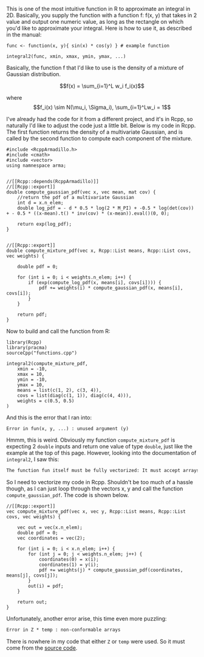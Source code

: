 This is one of the most intuitive function in R to approximate an integral in 2D. Basically, you supply the function with a function f: f(x, y) that takes in 2 value and output one numeric value, as long as the rectangle on which you'd like to approximate your integral. Here is how to use it, as described in the manual:

```{r}
func <- function(x, y){ sin(x) * cos(y) } # example function

integral2(func, xmin, xmax, ymin, ymax, ...)
```

Basically, the function f that I'd like to use is the density of a mixture of Gaussian distribution. 

$$f(x) = \sum_{i=1}^L w_i f_i(x)$$ 

where $$f_i(x) \sim N(\mu_i, \Sigma_i), \sum_{i=1}^Lw_i = 1$$

I've already had the code for it from a different project, and it's in Rcpp, so naturally I'd like to adjust the code just a little bit. Below is my code in Rcpp. The first function returns the density of a multivariate Gaussian, and is called by the second function to compute each component of the mixture. 
```{r}
#include <RcppArmadillo.h>
#include <cmath>
#include <vector>
using namnespace arma;


//[[Rcpp::depends(RcppArmadillo)]]
//[[Rcpp::export]]
double compute_gaussian_pdf(vec x, vec mean, mat cov) {
    //return the pdf of a multivariate Gaussian
    int d = x.n_elem;
    double log_pdf = - d * 0.5 * log(2 * M_PI) + -0.5 * log(det(cov)) + - 0.5 * ((x-mean).t() * inv(cov) * (x-mean)).eval()(0, 0);

    return exp(log_pdf);
}


//[[Rcpp::export]]
double compute_mixture_pdf(vec x, Rcpp::List means, Rcpp::List covs, vec weights) {

    double pdf = 0;

    for (int i = 0; i < weights.n_elem; i++) {
        if (exp(compute_log_pdf(x, means[i], covs[i]))) {
            pdf += weights(i) * compute_gaussian_pdf(x, means[i], covs[i]);
        }
    }

    return pdf;
}
```

Now to build and call the function from R:
```{r}
library(Rcpp)
library(pracma)
sourceCpp("functions.cpp")

integral2(compute_mixture_pdf,
    xmin = -10,
    xmax = 10,
    ymin = -10,
    ymax = 10,
    means = list(c(1, 2), c(3, 4)),
    covs = list(diag(c(1, 1)), diag(c(4, 4))),
    weights = c(0.5, 0.5)
)
```

And this is the error that I ran into: 
```{r}
Error in fun(x, y, ...) : unused argument (y)
```
Hmmm, this is weird. Obviously my function `compute_mixture_pdf` is expecting 2 `double` inputs and return one value of type `double`, just like the example at the top of this page. However, looking into the documentation of `integral2`, I saw this:

```diff
The function fun itself must be fully vectorized: It must accept arrays X and Y and return an array Z = f(X,Y) of corresponding values. 
```

So I need to vectorize my code in Rcpp. Shouldn't be too much of a hassle though, as I can just loop through the vectors x, y and call the function `compute_gaussian_pdf`. The code is shown below.

```{r}
//[[Rcpp::export]]
vec compute_mixture_pdf(vec x, vec y, Rcpp::List means, Rcpp::List covs, vec weights) {
    
    vec out = vec(x.n_elem);
    double pdf = 0;
    vec coordinates = vec(2);

    for (int i = 0; i < x.n_elem; i++) {
        for (int j = 0; j < weights.n_elem; j++) {
            coordinates(0) = x(i);
            coordinates(1) = y(i); 
            pdf += weights(j) * compute_gaussian_pdf(coordinates, means[j], covs[j]);
        }
        out(i) = pdf;
    }

    return out;
}
```
Unfortunately, another error arise, this time even more puzzling:

```diff
Error in Z * temp : non-conformable arrays
```
There is nowhere in my code that either `Z` or `temp` were used. So it must come from the [source code](https://rdrr.io/rforge/pracma/src/R/integral2.R "integral2 source code").  
